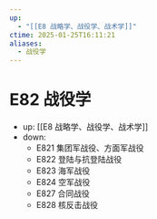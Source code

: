 ```yaml
---
up:
  - "[[E8 战略学、战役学、战术学]]"
ctime: 2025-01-25T16:11:21
aliases:
  - 战役学
---
```


# E82 战役学

- up: [[E8 战略学、战役学、战术学]]
- down:	
	- E821 集团军战役、方面军战役
	- E822 登陆与抗登陆战役
	- E823 海军战役
	- E824 空军战役
	- E827 合同战役
	- E828 核反击战役
	
